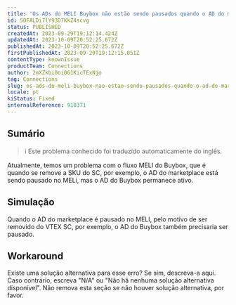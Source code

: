 ```yaml
---
title: 'Os ADs do MELI Buybox não estão sendo pausados quando o AD do marketplace é pausado'
id: 5OFALDi7lY93D7KkZ4scvg
status: PUBLISHED
createdAt: 2023-09-29T19:12:14.424Z
updatedAt: 2023-10-09T20:52:25.672Z
publishedAt: 2023-10-09T20:52:25.672Z
firstPublishedAt: 2023-09-29T19:12:15.051Z
contentType: knownIssue
productTeam: Connections
author: 2mXZkbi0oi061KicTExNjo
tag: Connections
slug: os-ads-do-meli-buybox-nao-estao-sendo-pausados-quando-o-ad-do-marketplace-e-pausado
locale: pt
kiStatus: Fixed
internalReference: 910371
---
```


## Sumário

>ℹ️ Este problema conhecido foi traduzido automaticamente do inglês.



Atualmente, temos um problema com o fluxo MELI do Buybox, que é quando se remove a SKU do SC, por exemplo, o AD do marketplace está sendo pausado no MELi, mas o AD do Buybox permanece ativo.

## Simulação



Quando o AD do marketplace é pausado no MELI, pelo motivo de ser removido do VTEX SC, por exemplo, o AD do Buybox também precisaria ser pausado.



## Workaround


Existe uma solução alternativa para esse erro? Se sim, descreva-a aqui. Caso contrário, escreva "N/A" ou "Não há nenhuma solução alternativa disponível". Não remova esta seção se não houver solução alternativa, por favor.





